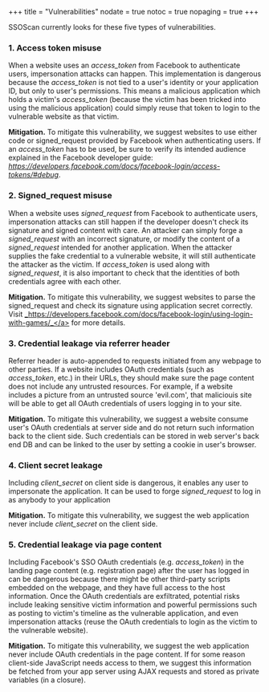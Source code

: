+++
title = "Vulnerabilities"
nodate = true
notoc = true
nopaging = true
+++

SSOScan currently looks for these five types of vulnerabilities.

### 1. Access token misuse

When a website uses an <em>access_token</em> from Facebook to authenticate
users, impersonation attacks can happen.  This implementation is
dangerous because the <em>access_token</em> is not tied to a user's
identity or your application ID, but only to user's permissions.  This
means a malicious application which holds a victim's
<em>access_token</em> (because the victim has been tricked into
using the malicious application) could simply reuse that token to login
to the vulnerable website as that victim.  

**Mitigation.** To mitigate this vulnerability, we suggest websites to
use either code or signed_request provided by Facebook when
authenticating users.  If an <em>access_token</em> has to be used, be
sure to verify its intended audience explained in the Facebook developer guide: <a
href="https://developers.facebook.com/docs/facebook-login/access-tokens/#debug">
<em>https://developers.facebook.com/docs/facebook-login/access-tokens/#debug</em></a>.

### 2. Signed_request misuse

When a website uses <em>signed_request</em> from Facebook to
authenticate users, impersonation attacks can still happen if the
developer doesn't check its signature and signed content with care.  An
attacker can simply forge a <em>signed_request</em> with an
incorrect signature, or modify the content of a
<em>signed_request</em> intended for another application.  When the
attacker supplies the fake credential to a vulnerable website, it will
still authenticate the attacker as the victim.  If
<em>access_token</em> is used along with
<em>signed_request</em>, it is also important to check that the
identities of both credentials agree with each other.

**Mitigation.** To mitigate this vulnerability, we suggest websites to
  parse the signed_request and check its signature using application
  secret correctly.  Visit <a
  href="https://developers.facebook.com/docs/facebook-login/using-login-with-games/">
_https://developers.facebook.com/docs/facebook-login/using-login-with-games/_</a>
  for more details.

### 3. Credential leakage via referrer header

Referrer header is auto-appended to requests initiated from any webpage
to other parties.  If a website includes OAuth credentials (such as
<em>access_token</em>, etc.) in their URLs, they should make sure
the page content does not include any untrusted resources.  For example,
if a website includes a picture from an untrusted source 'evil.com',
that maliciouis site will be able to get all OAuth credentials of users
logging in to your site.

**Mitigation.** To mitigate this vulnerability, we suggest a website
consume user's OAuth credentials at server side and do not return such
information back to the client side.  Such credentials can be stored in
web server's back end DB and can be linked to the user by setting a
cookie in user's browser.  

### 4. Client secret leakage

Including <em>client_secret</em> on client side is dangerous, it enables
any user to impersonate the application.  It can be used to forge
<em>signed_request</em> to log in as anybody to your application

**Mitigation.** To mitigate this vulnerability, we suggest the web
  application never include <em>client_secret</em> on the client side.

### 5. Credential leakage via page content

Including Facebook's SSO OAuth credentials (e.g. <em>access_token</em>)
in the landing page content (e.g. registration page) after the user has
logged in can be dangerous because there might be other third-party
scripts embedded on the webpage, and they have full access to the host
information.  Once the OAuth credentials are exfiltrated, potential
risks include leaking sensitive victim information and powerful
permissions such as posting to victim's timeline as the vulnerable
application, and even impersonation attacks (reuse the OAuth credentials
to login as the victim to the vulnerable website).  

**Mitigation.** To mitigate this vulnerability, we suggest the web
application never include OAuth credentials in the page content.  If for
some reason client-side JavaScript needs access to them, we suggest this
information be fetched from your app server using AJAX requests and
stored as private variables (in a closure).  

